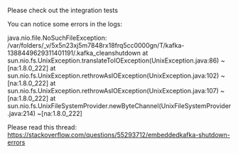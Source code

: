 Please check out the integration tests

You can notice some errors in the logs: 

java.nio.file.NoSuchFileException: /var/folders/_v/5x5n23xj5m7848rx18frq5cc0000gn/T/kafka-1388449629311401191/.kafka_cleanshutdown
         at sun.nio.fs.UnixException.translateToIOException(UnixException.java:86) ~[na:1.8.0_222]
         at sun.nio.fs.UnixException.rethrowAsIOException(UnixException.java:102) ~[na:1.8.0_222]
         at sun.nio.fs.UnixException.rethrowAsIOException(UnixException.java:107) ~[na:1.8.0_222]
         at sun.nio.fs.UnixFileSystemProvider.newByteChannel(UnixFileSystemProvider.java:214) ~[na:1.8.0_222]




Please read this thread: 
https://stackoverflow.com/questions/55293712/embeddedkafka-shutdown-errors
